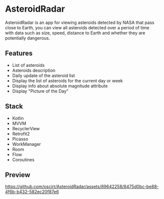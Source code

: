 # AsteroidRadar
AsteroidRadar is an app for viewing asteroids detected by NASA that pass close to Earth, you can view all asteroids detected over a period of time with data such as size, speed, distance to Earth and whether they are potentially dangerous.

## Features
 - List of asteroids
 - Asteroids description
 - Daily update of the asteroid list
 - Display the list of asteroids for the current day or week
 - Display info about absolute magnitude attribute
 - Display "Picture of the Day"

## Stack
 - Kotlin
 - MVVM
 - RecyclerView
 - Retrofit2
 - Picasso
 - WorkManager
 - Room
 - Flow
 - Coroutines

## Preview
https://github.com/oscirt/AsteroidRadar/assets/89642258/8475d0bc-be88-4f6b-b432-582ec20f87e6
